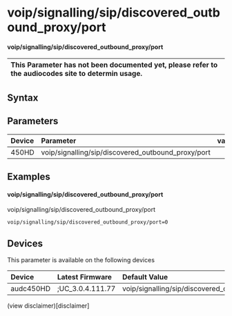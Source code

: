 ﻿---
description: voip/signalling/sip/discovered_outbound_proxy/port
search: false
---

# voip/signalling/sip/discovered_outbound_proxy/port

#### voip/signalling/sip/discovered_outbound_proxy/port


| This Parameter has not been documented yet, please refer to the audiocodes site to determin usage.  | 
| :--- |

## Syntax

## Parameters
|Device|Parameter|value|Description|
|:---|:---|:---|:---|
| 450HD | voip/signalling/sip/discovered_outbound_proxy/port |  |  |

## Examples
#### voip/signalling/sip/discovered_outbound_proxy/port

voip/signalling/sip/discovered_outbound_proxy/port

```
voip/signalling/sip/discovered_outbound_proxy/port=0
```

## Devices
This parameter is available on the following devices

| Device | Latest Firmware | Default Value |
|:---|:---|:---|
| audc450HD | ;UC_3.0.4.111.77 | voip/signalling/sip/discovered_outbound_proxy/port=0 

(view disclaimer)[disclaimer]
